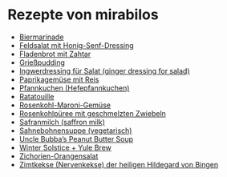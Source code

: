 Rezepte von mirabilos
=====================

* [Biermarinade](Biermarinade.txt)
* [Feldsalat mit Honig-Senf-Dressing](Feldsalat.txt)
* [Fladenbrot mit Zahtar](Fladenbrot-mit-Zahtar.txt)
* [Grießpudding](Grießpudding.txt)
* [Ingwerdressing für Salat (ginger dressing for salad)](Ingwerdressing.txt)
* [Paprikagemüse mit Reis](Paprikagemüse.txt)
* [Pfannkuchen (Hefepfannkuchen)](Pfannkuchen.htm)
* [Ratatouille](Ratatouille.txt)
* [Rosenkohl-Maroni-Gemüse](Rosenkohlmaroni.txt)
* [Rosenkohlpüree mit geschmelzten Zwiebeln](Rosenkohlpüree.txt)
* [Safranmilch (saffron milk)](Safranmilch.txt)
* [Sahnebohnensuppe (vegetarisch)](Sahnebohnensuppe.txt)
* [Uncle Bubba’s Peanut Butter Soup](groundnut_stew.txt)
* [Winter Solstice + Yule Brew](Solstice+Yule_Brew.txt)
* [Zichorien-Orangensalat](Zichorien-Orangensalat.txt)
* [Zimtkekse (Nervenkekse) der heiligen Hildegard von Bingen](Zimtkekse.txt)
